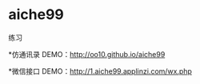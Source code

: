 # aiche99
练习

*仿通讯录
DEMO：http://oo10.github.io/aiche99

*微信接口
DEMO：http://1.aiche99.applinzi.com/wx.php
